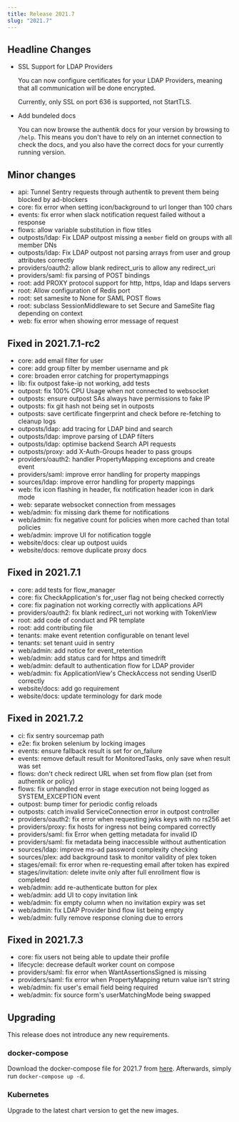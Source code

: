 ```yaml
---
title: Release 2021.7
slug: "2021.7"
---
```


## Headline Changes

- SSL Support for LDAP Providers

    You can now configure certificates for your LDAP Providers, meaning that all communication will be done encrypted.

    Currently, only SSL on port 636 is supported, not StartTLS.

- Add bundeled docs

    You can now browse the authentik docs for your version by browsing to `/help`. This means you don't have to rely on an
    internet connection to check the docs, and you also have the correct docs for your currently running version.

## Minor changes

- api: Tunnel Sentry requests through authentik to prevent them being blocked by ad-blockers
- core: fix error when setting icon/background to url longer than 100 chars
- events: fix error when slack notification request failed without a response
- flows: allow variable substitution in flow titles
- outposts/ldap: Fix LDAP outpost missing a `member` field on groups with all member DNs
- outposts/ldap: Fix LDAP outpost not parsing arrays from user and group attributes correctly
- providers/oauth2: allow blank redirect_uris to allow any redirect_uri
- providers/saml: fix parsing of POST bindings
- root: add PROXY protocol support for http, https, ldap and ldaps servers
- root: Allow configuration of Redis port
- root: set samesite to None for SAML POST flows
- root: subclass SessionMiddleware to set Secure and SameSite flag depending on context
- web: fix error when showing error message of request

## Fixed in 2021.7.1-rc2

- core: add email filter for user
- core: add group filter by member username and pk
- core: broaden error catching for propertymappings
- lib: fix outpost fake-ip not working, add tests
- outpost: fix 100% CPU Usage when not connected to websocket
- outposts: ensure outpost SAs always have permissions to fake IP
- outposts: fix git hash not being set in outposts
- outposts: save certificate fingerprint and check before re-fetching to cleanup logs
- outposts/ldap: add tracing for LDAP bind and search
- outposts/ldap: improve parsing of LDAP filters
- outposts/ldap: optimise backend Search API requests
- outposts/proxy: add X-Auth-Groups header to pass groups
- providers/oauth2: handler PropertyMapping exceptions and create event
- providers/saml: improve error handling for property mappings
- sources/ldap: improve error handling for property mappings
- web: fix icon flashing in header, fix notification header icon in dark mode
- web: separate websocket connection from messages
- web/admin: fix missing dark theme for notifications
- web/admin: fix negative count for policies when more cached than total policies
- web/admin: improve UI for notification toggle
- website/docs: clear up outpost uuids
- website/docs: remove duplicate proxy docs

## Fixed in 2021.7.1

- core: add tests for flow_manager
- core: fix CheckApplication's for_user flag not being checked correctly
- core: fix pagination not working correctly with applications API
- providers/oauth2: fix blank redirect_uri not working with TokenView
- root: add code of conduct and PR template
- root: add contributing file
- tenants: make event retention configurable on tenant level
- tenants: set tenant uuid in sentry
- web/admin: add notice for event_retention
- web/admin: add status card for https and timedrift
- web/admin: default to authentication flow for LDAP provider
- web/admin: fix ApplicationView's CheckAccess not sending UserID correctly
- website/docs: add go requirement
- website/docs: update terminology for dark mode

## Fixed in 2021.7.2

- ci: fix sentry sourcemap path
- e2e: fix broken selenium by locking images
- events: ensure fallback result is set for on_failure
- events: remove default result for MonitoredTasks, only save when result was set
- flows: don't check redirect URL when set from flow plan (set from authentik or policy)
- flows: fix unhandled error in stage execution not being logged as SYSTEM_EXCEPTION event
- outpost: bump timer for periodic config reloads
- outposts: catch invalid ServiceConnection error in outpost controller
- providers/oauth2: fix error when requesting jwks keys with no rs256 aet
- providers/proxy: fix hosts for ingress not being compared correctly
- providers/saml: fix Error when getting metadata for invalid ID
- providers/saml: fix metadata being inaccessible without authentication
- sources/ldap: improve ms-ad password complexity checking
- sources/plex: add background task to monitor validity of plex token
- stages/email: fix error when re-requesting email after token has expired
- stages/invitation: delete invite only after full enrollment flow is completed
- web/admin: add re-authenticate button for plex
- web/admin: add UI to copy invitation link
- web/admin: fix empty column when no invitation expiry was set
- web/admin: fix LDAP Provider bind flow list being empty
- web/admin: fully remove response cloning due to errors

## Fixed in 2021.7.3

- core: fix users not being able to update their profile
- lifecycle: decrease default worker count on compose
- providers/saml: fix error when WantAssertionsSigned is missing
- providers/saml: fix error when PropertyMapping return value isn't string
- web/admin: fix user's email field being required
- web/admin: fix source form's userMatchingMode being swapped

## Upgrading

This release does not introduce any new requirements.

### docker-compose

Download the docker-compose file for 2021.7 from [here](https://goauthentik.io/version/2021.7/docker-compose.yml). Afterwards, simply run `docker-compose up -d`.

### Kubernetes

Upgrade to the latest chart version to get the new images.
